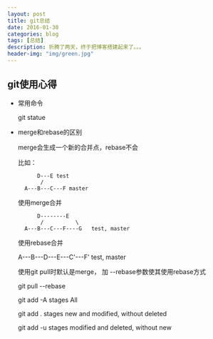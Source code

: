 ```yaml
---
layout: post
title: git总结
date: 2016-01-30
categories: blog
tags: [总结]
description: 折腾了两天，终于把博客搭建起来了。。。
header-img: "img/green.jpg"
---
```


## git使用心得

- 常用命令

	git statue

- merge和rebase的区别

	merge会生成一个新的合并点，rebase不会

	比如：

			D---E test  
		     /  
		A---B---C---F master

	使用merge合并

			D--------E  
		     /          \  
		A---B---C---F----G   test, master 

	使用rebase合并

	A---B---D---E---C'---F'   test, master  

	使用git pull时默认是merge， 加 --rebase参数使其使用rebase方式

	git pull --rebase  


	git add -A stages All

	git add . stages new and modified, without deleted

	git add -u stages modified and deleted, without new


























